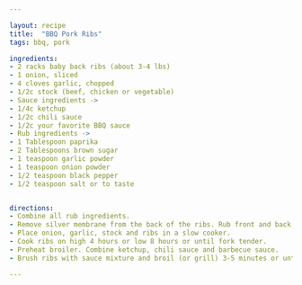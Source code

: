 ```yaml
---

layout: recipe
title:  "BBQ Pork Ribs"
tags: bbq, pork

ingredients:
- 2 racks baby back ribs (about 3-4 lbs)
- 1 onion, sliced
- 4 cloves garlic, chopped
- 1/2c stock (beef, chicken or vegetable)
- Sauce ingredients ->
- 1/4c ketchup
- 1/2c chili sauce
- 1/2c your favorite BBQ sauce
- Rub ingredients ->
- 1 Tablespoon paprika
- 2 Tablespoons brown sugar
- 1 teaspoon garlic powder
- 1 teaspoon onion powder
- 1/2 teaspoon black pepper
- 1/2 teaspoon salt or to taste


directions:
- Combine all rub ingredients.
- Remove silver membrane from the back of the ribs. Rub front and back of the ribs with spice mixture.
- Place onion, garlic, stock and ribs in a slow cooker.
- Cook ribs on high 4 hours or low 8 hours or until fork tender.
- Preheat broiler. Combine ketchup, chili sauce and barbecue sauce.
- Brush ribs with sauce mixture and broil (or grill) 3-5 minutes or until charred.

---
```

